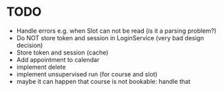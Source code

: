 # TODO

- Handle errors e.g. when Slot can not be read (is it a parsing problem?)
- Do NOT store token and session in LoginService (very bad design decision)
- Store token and session (cache)
- Add appointment to calendar
- implement delete
- implement unsupervised run (for course and slot)
- maybe it can happen that course is not bookable: handle that
